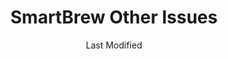 ---
title: SmartBrew Other Issues
date: Last Modified 
permalink: /smartbrew/kb/other/
eleventyNavigation:
  parent: Knowledge Base
  key: Other
  order: 110
  title: Other
tags:
  -  
  - 
---